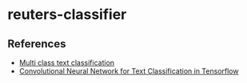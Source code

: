 # reuters-classifier


## References
* [Multi class text classification](https://github.com/jiegzhan/multi-class-text-classification-cnn)
* [Convolutional Neural Network for Text Classification in Tensorflow](https://github.com/dennybritz/cnn-text-classification-tf)